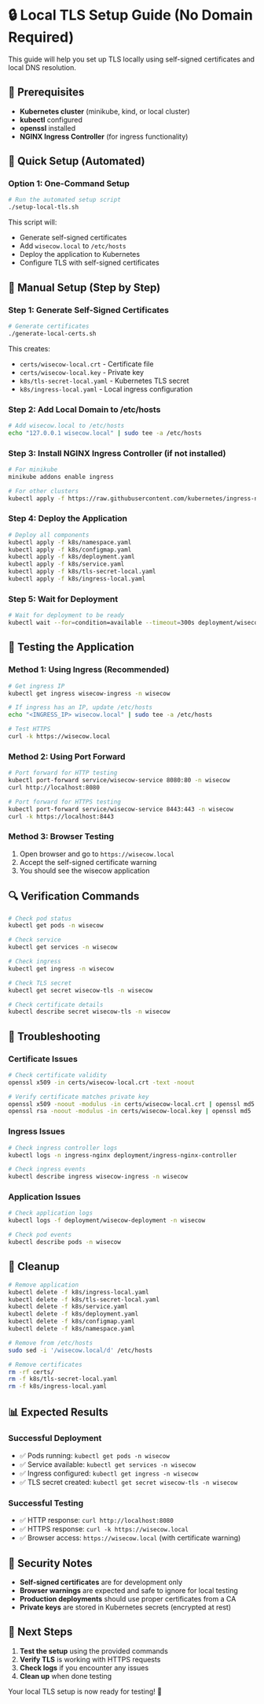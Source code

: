 # 🔒 Local TLS Setup Guide (No Domain Required)

This guide will help you set up TLS locally using self-signed certificates and local DNS resolution.

## 🎯 Prerequisites

- **Kubernetes cluster** (minikube, kind, or local cluster)
- **kubectl** configured
- **openssl** installed
- **NGINX Ingress Controller** (for ingress functionality)

## 🚀 Quick Setup (Automated)

### Option 1: One-Command Setup

```bash
# Run the automated setup script
./setup-local-tls.sh
```

This script will:
- Generate self-signed certificates
- Add `wisecow.local` to `/etc/hosts`
- Deploy the application to Kubernetes
- Configure TLS with self-signed certificates

## 🔧 Manual Setup (Step by Step)

### Step 1: Generate Self-Signed Certificates

```bash
# Generate certificates
./generate-local-certs.sh
```

This creates:
- `certs/wisecow-local.crt` - Certificate file
- `certs/wisecow-local.key` - Private key
- `k8s/tls-secret-local.yaml` - Kubernetes TLS secret
- `k8s/ingress-local.yaml` - Local ingress configuration

### Step 2: Add Local Domain to /etc/hosts

```bash
# Add wisecow.local to /etc/hosts
echo "127.0.0.1 wisecow.local" | sudo tee -a /etc/hosts
```

### Step 3: Install NGINX Ingress Controller (if not installed)

```bash
# For minikube
minikube addons enable ingress

# For other clusters
kubectl apply -f https://raw.githubusercontent.com/kubernetes/ingress-nginx/controller-v1.8.1/deploy/static/provider/cloud/deploy.yaml
```

### Step 4: Deploy the Application

```bash
# Deploy all components
kubectl apply -f k8s/namespace.yaml
kubectl apply -f k8s/configmap.yaml
kubectl apply -f k8s/deployment.yaml
kubectl apply -f k8s/service.yaml
kubectl apply -f k8s/tls-secret-local.yaml
kubectl apply -f k8s/ingress-local.yaml
```

### Step 5: Wait for Deployment

```bash
# Wait for deployment to be ready
kubectl wait --for=condition=available --timeout=300s deployment/wisecow-deployment -n wisecow
```

## 🧪 Testing the Application

### Method 1: Using Ingress (Recommended)

```bash
# Get ingress IP
kubectl get ingress wisecow-ingress -n wisecow

# If ingress has an IP, update /etc/hosts
echo "<INGRESS_IP> wisecow.local" | sudo tee -a /etc/hosts

# Test HTTPS
curl -k https://wisecow.local
```

### Method 2: Using Port Forward

```bash
# Port forward for HTTP testing
kubectl port-forward service/wisecow-service 8080:80 -n wisecow
curl http://localhost:8080

# Port forward for HTTPS testing
kubectl port-forward service/wisecow-service 8443:443 -n wisecow
curl -k https://localhost:8443
```

### Method 3: Browser Testing

1. Open browser and go to `https://wisecow.local`
2. Accept the self-signed certificate warning
3. You should see the wisecow application

## 🔍 Verification Commands

```bash
# Check pod status
kubectl get pods -n wisecow

# Check service
kubectl get services -n wisecow

# Check ingress
kubectl get ingress -n wisecow

# Check TLS secret
kubectl get secret wisecow-tls -n wisecow

# Check certificate details
kubectl describe secret wisecow-tls -n wisecow
```

## 🐛 Troubleshooting

### Certificate Issues

```bash
# Check certificate validity
openssl x509 -in certs/wisecow-local.crt -text -noout

# Verify certificate matches private key
openssl x509 -noout -modulus -in certs/wisecow-local.crt | openssl md5
openssl rsa -noout -modulus -in certs/wisecow-local.key | openssl md5
```

### Ingress Issues

```bash
# Check ingress controller logs
kubectl logs -n ingress-nginx deployment/ingress-nginx-controller

# Check ingress events
kubectl describe ingress wisecow-ingress -n wisecow
```

### Application Issues

```bash
# Check application logs
kubectl logs -f deployment/wisecow-deployment -n wisecow

# Check pod events
kubectl describe pods -n wisecow
```

## 🔄 Cleanup

```bash
# Remove application
kubectl delete -f k8s/ingress-local.yaml
kubectl delete -f k8s/tls-secret-local.yaml
kubectl delete -f k8s/service.yaml
kubectl delete -f k8s/deployment.yaml
kubectl delete -f k8s/configmap.yaml
kubectl delete -f k8s/namespace.yaml

# Remove from /etc/hosts
sudo sed -i '/wisecow.local/d' /etc/hosts

# Remove certificates
rm -rf certs/
rm -f k8s/tls-secret-local.yaml
rm -f k8s/ingress-local.yaml
```

## 📊 Expected Results

### Successful Deployment
- ✅ Pods running: `kubectl get pods -n wisecow`
- ✅ Service available: `kubectl get services -n wisecow`
- ✅ Ingress configured: `kubectl get ingress -n wisecow`
- ✅ TLS secret created: `kubectl get secret wisecow-tls -n wisecow`

### Successful Testing
- ✅ HTTP response: `curl http://localhost:8080`
- ✅ HTTPS response: `curl -k https://wisecow.local`
- ✅ Browser access: `https://wisecow.local` (with certificate warning)

## 🔐 Security Notes

- **Self-signed certificates** are for development only
- **Browser warnings** are expected and safe to ignore for local testing
- **Production deployments** should use proper certificates from a CA
- **Private keys** are stored in Kubernetes secrets (encrypted at rest)

## 🎯 Next Steps

1. **Test the setup** using the provided commands
2. **Verify TLS** is working with HTTPS requests
3. **Check logs** if you encounter any issues
4. **Clean up** when done testing

Your local TLS setup is now ready for testing! 🚀

